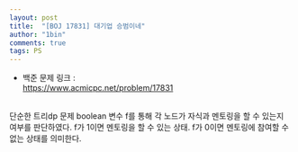 ```yaml
---
layout: post
title:  "[BOJ 17831] 대기업 승범이네"
author: "1bin"
comments: true
tags: PS
---
```


* 백준 문제 링크 :   
  https://www.acmicpc.net/problem/17831  
<br>  
단순한 트리dp 문제  
boolean 변수 f를 통해 각 노드가 자식과 멘토링을 할 수 있는지 여부를 판단하였다.  
f가 1이면 멘토링을 할 수 있는 상태. f가 0이면 멘토링에 참여할 수 없는 상태를 의미한다.  
<br>  
<script src="https://gist.github.com/1bin01/832c0ea9594d3dd0c669b23d30a2cd86.js"></script>
